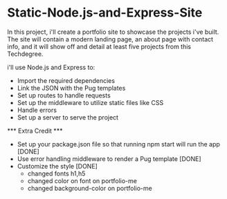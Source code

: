 # Static-Node.js-and-Express-Site

In this project, i'll create a portfolio site to showcase the projects i've built. The site will contain a modern landing page, an about page with contact info, and it will show off and detail at least five projects from this Techdegree.

i'll use Node.js and Express to:

* Import the required dependencies
* Link the JSON with the Pug templates
* Set up routes to handle requests
* Set up the middleware to utilize static files like CSS
* Handle errors
* Set up a server to serve the project



*** Extra Credit ***

* Set up your package.json file so that running npm start will run the app [DONE]
* Use error handling middleware to render a Pug template [DONE]
* Customize the style [DONE]
    * changed fonts h1,h5
    * changed color on font on portfolio-me
    * changed background-color on portfolio-me
